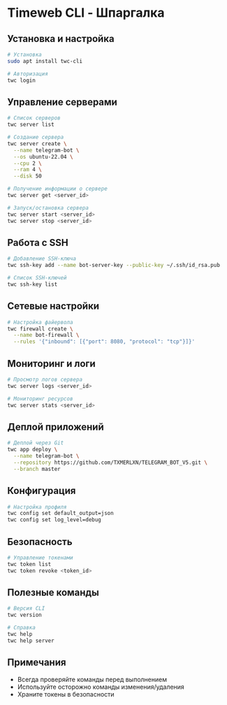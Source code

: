 # Timeweb CLI - Шпаргалка

## Установка и настройка
```bash
# Установка
sudo apt install twc-cli

# Авторизация
twc login
```

## Управление серверами
```bash
# Список серверов
twc server list

# Создание сервера
twc server create \
  --name telegram-bot \
  --os ubuntu-22.04 \
  --cpu 2 \
  --ram 4 \
  --disk 50

# Получение информации о сервере
twc server get <server_id>

# Запуск/остановка сервера
twc server start <server_id>
twc server stop <server_id>
```

## Работа с SSH
```bash
# Добавление SSH-ключа
twc ssh-key add --name bot-server-key --public-key ~/.ssh/id_rsa.pub

# Список SSH-ключей
twc ssh-key list
```

## Сетевые настройки
```bash
# Настройка файервола
twc firewall create \
  --name bot-firewall \
  --rules '{"inbound": [{"port": 8080, "protocol": "tcp"}]}'
```

## Мониторинг и логи
```bash
# Просмотр логов сервера
twc server logs <server_id>

# Мониторинг ресурсов
twc server stats <server_id>
```

## Деплой приложений
```bash
# Деплой через Git
twc app deploy \
  --name telegram-bot \
  --repository https://github.com/TXMERLXN/TELEGRAM_BOT_V5.git \
  --branch master
```

## Конфигурация
```bash
# Настройка профиля
twc config set default_output=json
twc config set log_level=debug
```

## Безопасность
```bash
# Управление токенами
twc token list
twc token revoke <token_id>
```

## Полезные команды
```bash
# Версия CLI
twc version

# Справка
twc help
twc help server
```

## Примечания
- Всегда проверяйте команды перед выполнением
- Используйте осторожно команды изменения/удаления
- Храните токены в безопасности
